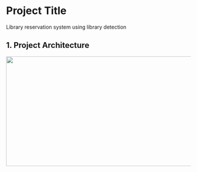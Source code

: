 # Project Title

Library reservation system using library detection

## 1. Project Architecture

<img src="https://github.com/LibraryDetection/.github/assets/79658037/f1603487-21e4-4f72-9b0e-84470979ac35.png" width="600" height="300"/>

<!--

**Here are some ideas to get you started:**

🙋‍♀️ A short introduction - Library Detection
👩‍💻 Useful resources - where can the community find your docs? Is there anything else the community should know?
🧙 Remember, you can do mighty things with the power of [Markdown](https://docs.github.com/github/writing-on-github/getting-started-with-writing-and-formatting-on-github/basic-writing-and-formatting-syntax)
-->
